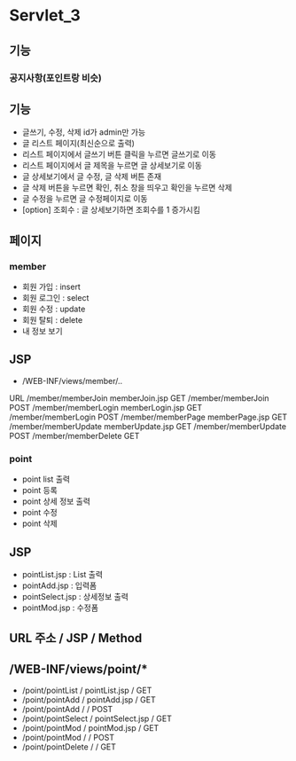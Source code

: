 # Servlet_3

## 기능 

### 공지사항(포인트랑 비슷)
## 기능 
- 글쓰기, 수정, 삭제 id가  admin만 가능
- 글 리스트 페이지(최신순으로 출력)
- 리스트 페이지에서 글쓰기 버튼 클릭을 누르면 글쓰기로 이동
- 리스트 페이지에서 글 제목을 누르면 글 상세보기로 이동
- 글 상세보기에서 글 수정, 글 삭제 버튼 존재
- 글 삭제 버튼을 누르면 확인, 취소 창을 띄우고 확인을 누르면 삭제
- 글 수정을 누르면 글 수정페이지로 이동
- [option] 조회수 : 글 상세보기하면 조회수를 1 증가시킴 



## 페이지 



### member 
- 회원 가입      	: insert
- 회원 로그인   	: select
- 회원 수정	: update
- 회원 탈퇴 	: delete 
- 내 정보 보기 

## JSP
- /WEB-INF/views/member/..

URL
/member/memberJoin		memberJoin.jsp		GET
/member/memberJoin							POST
/member/memberLogin		memberLogin.jsp 	GET 
/member/memberLogin							POST
/member/memberPage		memberPage.jsp		GET
/member/memberUpdate	memberUpdate.jsp	GET
/member/memberUpdate						POST
/member/memberDelete						GET


### point 
- point list 출력
- point 등록
- point 상세 정보 출력	
- point 수정
- point 삭제

## JSP 
- pointList.jsp 	: List 출력 
- pointAdd.jsp 		: 입력폼 
- pointSelect.jsp 	: 상세정보 출력 
- pointMod.jsp		: 수정폼 

## URL 주소 	  /	JSP 		/ Method 
## /WEB-INF/views/point/*
- /point/pointList 	 /	pointList.jsp 	/ GET
- /point/pointAdd	 /	pointAdd.jsp	/ GET
- /point/pointAdd	 /					/ POST
- /point/pointSelect /	pointSelect.jsp	/ GET
- /point/pointMod	 /	pointMod.jsp	/ GET
- /point/pointMod	 /					/ POST
- /point/pointDelete /					/ GET